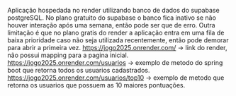Aplicação hospedada no render utilizando banco de dados do supabase postgreSQL.
No plano gratuito do supabase o banco fica inativo se não houver interação após uma semana, então pode ser que de erro.
Outra limitação é que no plano gratis do render a aplicação entra em uma fila de baixa prioridade caso não seja utilizada recentemente, então pode demorar para abrir a primeira vez.
https://jogo2025.onrender.com/ -> link do render, não possui mapping para a pagina inicial.
https://jogo2025.onrender.com/usuarios -> exemplo de metodo do spring boot que retorna todos os usuarios cadastrados.
https://jogo2025.onrender.com/usuarios/top10 -> exemplo de metodo que retorna os usuarios que possuem as 10 maiores pontuações.
